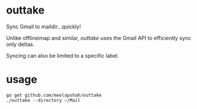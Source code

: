 # outtake
Sync Gmail to maildir...quickly!

Unlike offlineimap and similar, *outtake* uses the Gmail API to efficiently sync
only deltas.

Syncing can also be limited to a specific label.

# usage

```
go get github.com/meelapshah/outtake
./outtake --directory ~/Mail
```

